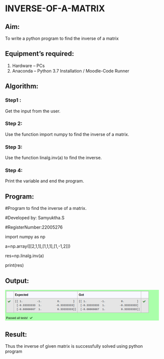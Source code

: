 # INVERSE-OF-A-MATRIX
## Aim:
To write a python program to find the inverse of a matrix
## Equipment’s required:
1. 	Hardware – PCs
2. 	Anaconda – Python 3.7 Installation / Moodle-Code Runner
## Algorithm:
### Step1 : 
Get the input from the user.
### Step 2: 
Use the function import numpy to find the inverse of a matrix.
### Step 3: 
Use the function linalg.inv(a) to find the inverse.
### Step 4: 
Print the variable and end the program.
## Program:
#Program to find the inverse of a matrix.

#Developed by: Samyuktha.S

#RegisterNumber:22005276

import numpy as np

a=np.array([[2,1,1],[1,1,1],[1,-1,2]])

res=np.linalg.inv(a)

print(res)

## Output:
![output](/read.png)
## Result:
Thus the inverse of given matrix is successfully solved using python program

